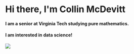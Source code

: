 <h1 align="Left">Hi there, I'm Collin McDevitt</h1>

<h4 align="Left"> I am a senior at Virginia Tech studying pure mathematics.</h4>
<h4 aligb = "Left"> I am interested in data science!</h4>

<span align="left">

<img src="https://github-readme-stats.vercel.app/api/top-langs/?username=cmcdev-code&layout=donut&theme=gruvbox&langs_count=15">
  
</span>
